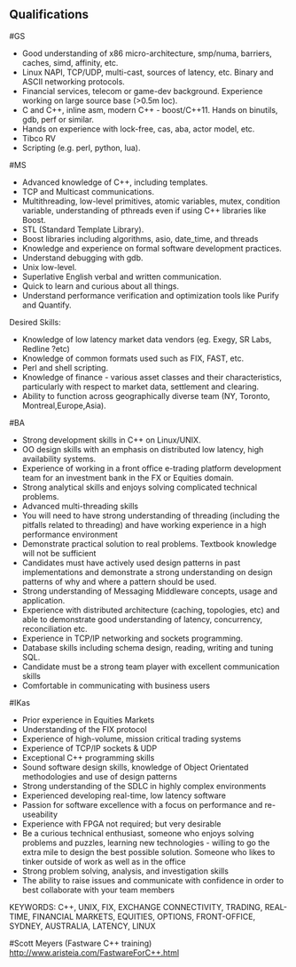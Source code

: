 ## Qualifications

#GS
- Good understanding of x86 micro-architecture, smp/numa, barriers, caches, simd, affinity, etc. 
- Linux NAPI, TCP/UDP, multi-cast, sources of latency, etc.  Binary and ASCII networking protocols. 
- Financial services, telecom or game-dev background. Experience working on large source base (>0.5m loc). 
- C and C++, inline asm, modern C++ - boost/C++11. Hands on binutils, gdb, perf or similar. 
- Hands on experience with lock-free, cas, aba, actor model, etc. 
- Tibco RV 
- Scripting (e.g. perl, python, lua). 

#MS
- Advanced knowledge of C++, including templates.
- TCP and Multicast communications.
- Multithreading, low-level primitives, atomic variables, mutex, condition variable, understanding of pthreads even if using C++ libraries like Boost.
- STL (Standard Template Library).
- Boost libraries including algorithms, asio, date_time, and threads
- Knowledge and experience on formal software development practices.
- Understand debugging with gdb.
- Unix low-level.
- Superlative English verbal and written communication.
- Quick to learn and curious about all things.
- Understand performance verification and optimization tools like Purify and Quantify.

Desired Skills:
- Knowledge of low latency market data vendors (eg. Exegy, SR Labs, Redline ?etc)
- Knowledge of common formats used such as FIX, FAST, etc.
- Perl and shell scripting.
- Knowledge of finance - various asset classes and their characteristics, particularly with respect to market data, settlement and clearing.
- Ability to function across geographically diverse team (NY, Toronto, Montreal,Europe,Asia).

#BA
- Strong development skills in C++ on Linux/UNIX.
- OO design skills with an emphasis on distributed low latency, high availability systems.
- Experience of working in a front office e-trading platform development team for an investment bank in the FX or Equities domain.
- Strong analytical skills and enjoys solving complicated technical problems.
- Advanced multi-threading skills
- You will need to have strong understanding of threading (including the pitfalls related to threading) and have working experience in a high performance environment
- Demonstrate practical solution to real problems. Textbook knowledge will not be sufficient
- Candidates must have actively used design patterns in past implementations and demonstrate a strong understanding on design patterns of why and where a pattern should be used.
- Strong understanding of Messaging Middleware concepts, usage and application.
- Experience with distributed architecture (caching, topologies, etc) and able to demonstrate good understanding of latency, concurrency, reconciliation etc.
- Experience in TCP/IP networking and sockets programming.
- Database skills including schema design, reading, writing and tuning SQL.
- Candidate must be a strong team player with excellent communication skills
- Comfortable in communicating with business users

#IKas
- Prior experience in Equities Markets 
- Understanding of the FIX protocol 
- Experience of high-volume, mission critical trading systems 
- Experience of TCP/IP sockets & UDP 
- Exceptional C++ programming skills 
- Sound software design skills, knowledge of Object Orientated methodologies and use of design patterns 
- Strong understanding of the SDLC in highly complex environments 
- Experienced developing real-time, low latency software 
- Passion for software excellence with a focus on performance and re-useability 
- Experience with FPGA not required; but very desirable 
- Be a curious technical enthusiast, someone who enjoys solving problems and puzzles, learning new technologies - willing to go the extra mile to design the best possible solution. Someone who likes to tinker outside of work as well as in the office 
- Strong problem solving, analysis, and investigation skills 
- The ability to raise issues and communicate with confidence in order to best collaborate with your team members 

KEYWORDS: C++, UNIX, FIX, EXCHANGE CONNECTIVITY, TRADING, REAL-TIME, FINANCIAL MARKETS, EQUITIES, OPTIONS, FRONT-OFFICE, SYDNEY, AUSTRALIA, LATENCY, LINUX 

#Scott Meyers (Fastware C++ training)
http://www.aristeia.com/FastwareForC++.html
